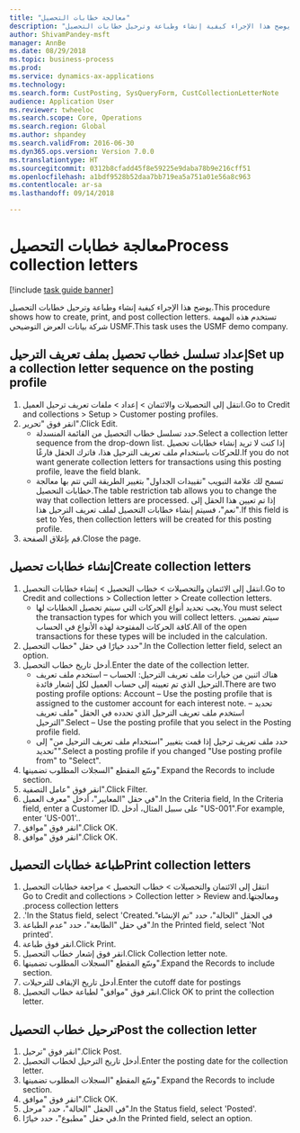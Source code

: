 ```yaml
--- 
title: "معالجة خطابات التحصيل"
description: "يوضح هذا الإجراء كيفية إنشاء وطباعة وترحيل خطابات التحصيل."
author: ShivamPandey-msft
manager: AnnBe
ms.date: 08/29/2018
ms.topic: business-process
ms.prod: 
ms.service: dynamics-ax-applications
ms.technology: 
ms.search.form: CustPosting, SysQueryForm, CustCollectionLetterNote
audience: Application User
ms.reviewer: twheeloc
ms.search.scope: Core, Operations
ms.search.region: Global
ms.author: shpandey
ms.search.validFrom: 2016-06-30
ms.dyn365.ops.version: Version 7.0.0
ms.translationtype: HT
ms.sourcegitcommit: 0312b8cfadd45f8e59225e9daba78b9e216cff51
ms.openlocfilehash: a1bdf9528b52daa7bb719ea5a751a01e56a8c963
ms.contentlocale: ar-sa
ms.lasthandoff: 09/14/2018

---
```

# <a name="process-collection-letters"></a><span data-ttu-id="52992-103">معالجة خطابات التحصيل</span><span class="sxs-lookup"><span data-stu-id="52992-103">Process collection letters</span></span>

[!include [task guide banner](../../includes/task-guide-banner.md)]

<span data-ttu-id="52992-104">يوضح هذا الإجراء كيفية إنشاء وطباعة وترحيل خطابات التحصيل.</span><span class="sxs-lookup"><span data-stu-id="52992-104">This procedure shows how to create, print, and post collection letters.</span></span> <span data-ttu-id="52992-105">تستخدم هذه المهمة شركة بيانات العرض التوضيحي USMF.</span><span class="sxs-lookup"><span data-stu-id="52992-105">This task uses the USMF demo company.</span></span>


## <a name="set-up-a-collection-letter-sequence-on-the-posting-profile"></a><span data-ttu-id="52992-106">إعداد تسلسل خطاب تحصيل بملف تعريف الترحيل</span><span class="sxs-lookup"><span data-stu-id="52992-106">Set up a collection letter sequence on the posting profile</span></span>
1. <span data-ttu-id="52992-107">انتقل إلى التحصيلات والائتمان‬ > إعداد > ملفات تعريف ترحيل العميل‬.</span><span class="sxs-lookup"><span data-stu-id="52992-107">Go to Credit and collections > Setup > Customer posting profiles.</span></span>
2. <span data-ttu-id="52992-108">انقر فوق "تحرير".</span><span class="sxs-lookup"><span data-stu-id="52992-108">Click Edit.</span></span>
    * <span data-ttu-id="52992-109">حدد تسلسل خطاب التحصيل من القائمة المنسدلة.</span><span class="sxs-lookup"><span data-stu-id="52992-109">Select a collection letter sequence from the drop-down list.</span></span> <span data-ttu-id="52992-110">إذا كنت لا تريد إنشاء خطابات تحصيل للحركات باستخدام ملف تعريف الترحيل هذا، فاترك الحقل فارغًا.</span><span class="sxs-lookup"><span data-stu-id="52992-110">If you do not want generate collection letters for transactions using this posting profile, leave the field blank.</span></span>  
    * <span data-ttu-id="52992-111">تسمح لك علامة التبويب "‏‫تقييدات الجداول"‬ بتغيير الطريقة التي تتم بها معالجة خطابات التحصيل.</span><span class="sxs-lookup"><span data-stu-id="52992-111">The table restriction tab allows you to change the way that collection letters are processed.</span></span> <span data-ttu-id="52992-112">إذا تم تعيين هذا الحقل إلى "نعم"، فسيتم إنشاء خطابات التحصيل لملف تعريف الترحيل هذا.</span><span class="sxs-lookup"><span data-stu-id="52992-112">If this field is set to Yes, then collection letters will be created for this posting profile.</span></span>  
3. <span data-ttu-id="52992-113">قم بإغلاق الصفحة.</span><span class="sxs-lookup"><span data-stu-id="52992-113">Close the page.</span></span>

## <a name="create-collection-letters"></a><span data-ttu-id="52992-114">إنشاء خطابات تحصيل</span><span class="sxs-lookup"><span data-stu-id="52992-114">Create collection letters</span></span>
1. <span data-ttu-id="52992-115">انتقل إلى الائتمان والتحصيلات‬ > خطاب التحصيل > إنشاء خطابات التحصيل.</span><span class="sxs-lookup"><span data-stu-id="52992-115">Go to Credit and collections > Collection letter > Create collection letters.</span></span>
    * <span data-ttu-id="52992-116">يجب تحديد أنواع الحركات التي سيتم تحصيل الخطابات لها.</span><span class="sxs-lookup"><span data-stu-id="52992-116">You must select the transaction types for which you will collect letters.</span></span> <span data-ttu-id="52992-117">سيتم تضمين كافة الحركات المفتوحة لهذه الأنواع في الحساب.</span><span class="sxs-lookup"><span data-stu-id="52992-117">All of the open transactions for these types will be included in the calculation.</span></span>  
2. <span data-ttu-id="52992-118">حدد خيارًا في حقل "خطاب التحصيل‬".</span><span class="sxs-lookup"><span data-stu-id="52992-118">In the Collection letter field, select an option.</span></span>
3. <span data-ttu-id="52992-119">أدخل تاريخ خطاب التحصيل.</span><span class="sxs-lookup"><span data-stu-id="52992-119">Enter the date of the collection letter.</span></span>
    * <span data-ttu-id="52992-120">هناك اثنين من خيارات ملف تعريف الترحيل:   الحساب – استخدم ملف تعريف الترحيل الذي تم تعيينه إلى حساب العميل لكل إشعار فائدة.</span><span class="sxs-lookup"><span data-stu-id="52992-120">There are two posting profile options:   Account – Use the posting profile that is assigned to the customer account for each interest note.</span></span>   <span data-ttu-id="52992-121">تحديد – استخدم ملف تعريف الترحيل الذي تحدده في الحقل "ملف تعريف الترحيل".</span><span class="sxs-lookup"><span data-stu-id="52992-121">Select – Use the posting profile that you select in the Posting profile field.</span></span>  
    * <span data-ttu-id="52992-122">حدد ملف تعريف ترحيل إذا قمت بتغيير "استخدام ملف تعريف الترحيل من" إلى "تحديد".</span><span class="sxs-lookup"><span data-stu-id="52992-122">Select a posting profile if you changed "Use posting profile from" to "Select".</span></span>  
4. <span data-ttu-id="52992-123">وسّع المقطع "السجلات المطلوب تضمينها‬".</span><span class="sxs-lookup"><span data-stu-id="52992-123">Expand the Records to include section.</span></span>
5. <span data-ttu-id="52992-124">انقر فوق "عامل التصفية".</span><span class="sxs-lookup"><span data-stu-id="52992-124">Click Filter.</span></span>
6. <span data-ttu-id="52992-125">في حقل "المعايير"، أدخل "معرف العميل".</span><span class="sxs-lookup"><span data-stu-id="52992-125">In the Criteria field, In the Criteria field, enter a Customer ID.</span></span> <span data-ttu-id="52992-126">على سبيل المثال، أدخل "US-001".</span><span class="sxs-lookup"><span data-stu-id="52992-126">For example, enter 'US-001'..</span></span>
7. <span data-ttu-id="52992-127">انقر فوق "موافق".</span><span class="sxs-lookup"><span data-stu-id="52992-127">Click OK.</span></span>
8. <span data-ttu-id="52992-128">انقر فوق "موافق".</span><span class="sxs-lookup"><span data-stu-id="52992-128">Click OK.</span></span>

## <a name="print-collection-letters"></a><span data-ttu-id="52992-129">طباعة خطابات التحصيل</span><span class="sxs-lookup"><span data-stu-id="52992-129">Print collection letters</span></span>
1. <span data-ttu-id="52992-130">انتقل إلى ‏‫الائتمان والتحصيلات > خطاب التحصيل > ‏‫مراجعة خطابات التحصيل ومعالجتها‬.</span><span class="sxs-lookup"><span data-stu-id="52992-130">Go to Credit and collections > Collection letter > Review and process collection letters.</span></span>
2. <span data-ttu-id="52992-131">في الحقل "الحالة"، حدد "‏‫تم الإنشاء".</span><span class="sxs-lookup"><span data-stu-id="52992-131">In the Status field, select 'Created'.</span></span>
3. <span data-ttu-id="52992-132">في حقل "الطابعة"، حدد "عدم الطباعة".</span><span class="sxs-lookup"><span data-stu-id="52992-132">In the Printed field, select 'Not printed'.</span></span>
4. <span data-ttu-id="52992-133">انقر فوق طباعة.</span><span class="sxs-lookup"><span data-stu-id="52992-133">Click Print.</span></span>
5. <span data-ttu-id="52992-134">انقر فوق إشعار خطاب التحصيل.</span><span class="sxs-lookup"><span data-stu-id="52992-134">Click Collection letter note.</span></span>
6. <span data-ttu-id="52992-135">وسّع المقطع "السجلات المطلوب تضمينها‬".</span><span class="sxs-lookup"><span data-stu-id="52992-135">Expand the Records to include section.</span></span>
7. <span data-ttu-id="52992-136">أدخل تاريخ الإيقاف للترحيلات.</span><span class="sxs-lookup"><span data-stu-id="52992-136">Enter the cutoff date for postings</span></span>
8. <span data-ttu-id="52992-137">انقر فوق "موافق" لطباعة خطاب التحصيل.</span><span class="sxs-lookup"><span data-stu-id="52992-137">Click OK to print the collection letter.</span></span>

## <a name="post-the-collection-letter"></a><span data-ttu-id="52992-138">ترحيل خطاب التحصيل</span><span class="sxs-lookup"><span data-stu-id="52992-138">Post the collection letter</span></span>
1. <span data-ttu-id="52992-139">انقر فوق "ترحيل".</span><span class="sxs-lookup"><span data-stu-id="52992-139">Click Post.</span></span>
2. <span data-ttu-id="52992-140">أدخل تاريخ الترحيل لخطاب التحصيل.</span><span class="sxs-lookup"><span data-stu-id="52992-140">Enter the posting date for the collection letter.</span></span>
3. <span data-ttu-id="52992-141">وسّع المقطع "السجلات المطلوب تضمينها‬".</span><span class="sxs-lookup"><span data-stu-id="52992-141">Expand the Records to include section.</span></span>
4. <span data-ttu-id="52992-142">انقر فوق "موافق".</span><span class="sxs-lookup"><span data-stu-id="52992-142">Click OK.</span></span>
5. <span data-ttu-id="52992-143">في الحقل "الحالة"، حدد "‏‫مرحل‬".</span><span class="sxs-lookup"><span data-stu-id="52992-143">In the Status field, select 'Posted'.</span></span>
6. <span data-ttu-id="52992-144">في حقل "مطبوع"، حدد خيارًا.</span><span class="sxs-lookup"><span data-stu-id="52992-144">In the Printed field, select an option.</span></span>


